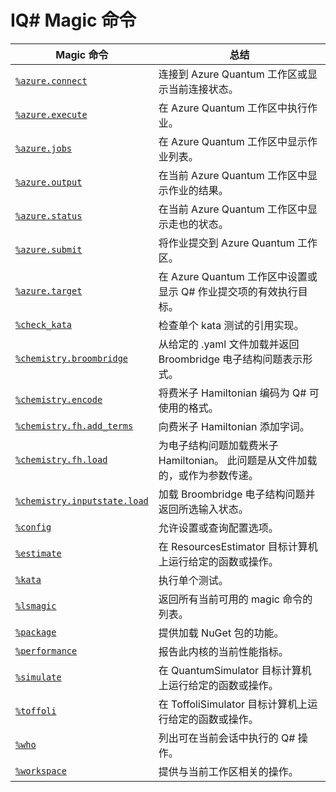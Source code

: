 # <a name="iq-magic-commands"></a>IQ# Magic 命令

| Magic 命令 | 总结 |
|---------------|---------|
| [`%azure.connect`](xref:microsoft.quantum.iqsharp.magic-ref.azure.connect) | 连接到 Azure Quantum 工作区或显示当前连接状态。 |
| [`%azure.execute`](xref:microsoft.quantum.iqsharp.magic-ref.azure.execute) | 在 Azure Quantum 工作区中执行作业。 |
| [`%azure.jobs`](xref:microsoft.quantum.iqsharp.magic-ref.azure.jobs) | 在 Azure Quantum 工作区中显示作业列表。 |
| [`%azure.output`](xref:microsoft.quantum.iqsharp.magic-ref.azure.output) | 在当前 Azure Quantum 工作区中显示作业的结果。 |
| [`%azure.status`](xref:microsoft.quantum.iqsharp.magic-ref.azure.status) | 在当前 Azure Quantum 工作区中显示走也的状态。 |
| [`%azure.submit`](xref:microsoft.quantum.iqsharp.magic-ref.azure.submit) | 将作业提交到 Azure Quantum 工作区。 |
| [`%azure.target`](xref:microsoft.quantum.iqsharp.magic-ref.azure.target) | 在 Azure Quantum 工作区中设置或显示 Q# 作业提交项的有效执行目标。 |
| [`%check_kata`](xref:microsoft.quantum.iqsharp.magic-ref.check_kata) | 检查单个 kata 测试的引用实现。 |
| [`%chemistry.broombridge`](xref:microsoft.quantum.iqsharp.magic-ref.chemistry.broombridge) | 从给定的 .yaml 文件加载并返回 Broombridge 电子结构问题表示形式。 |
| [`%chemistry.encode`](xref:microsoft.quantum.iqsharp.magic-ref.chemistry.encode) | 将费米子 Hamiltonian 编码为 Q# 可使用的格式。 |
| [`%chemistry.fh.add_terms`](xref:microsoft.quantum.iqsharp.magic-ref.chemistry.fh.add_terms) | 向费米子 Hamiltonian 添加字词。 |
| [`%chemistry.fh.load`](xref:microsoft.quantum.iqsharp.magic-ref.chemistry.fh.load) | 为电子结构问题加载费米子 Hamiltonian。 此问题是从文件加载的，或作为参数传递。 |
| [`%chemistry.inputstate.load`](xref:microsoft.quantum.iqsharp.magic-ref.chemistry.inputstate.load) | 加载 Broombridge 电子结构问题并返回所选输入状态。 |
| [`%config`](xref:microsoft.quantum.iqsharp.magic-ref.config) | 允许设置或查询配置选项。 |
| [`%estimate`](xref:microsoft.quantum.iqsharp.magic-ref.estimate) | 在 ResourcesEstimator 目标计算机上运行给定的函数或操作。 |
| [`%kata`](xref:microsoft.quantum.iqsharp.magic-ref.kata) | 执行单个测试。 |
| [`%lsmagic`](xref:microsoft.quantum.iqsharp.magic-ref.lsmagic) | 返回所有当前可用的 magic 命令的列表。 |
| [`%package`](xref:microsoft.quantum.iqsharp.magic-ref.package) | 提供加载 NuGet 包的功能。 |
| [`%performance`](xref:microsoft.quantum.iqsharp.magic-ref.performance) | 报告此内核的当前性能指标。 |
| [`%simulate`](xref:microsoft.quantum.iqsharp.magic-ref.simulate) | 在 QuantumSimulator 目标计算机上运行给定的函数或操作。 |
| [`%toffoli`](xref:microsoft.quantum.iqsharp.magic-ref.toffoli) | 在 ToffoliSimulator 目标计算机上运行给定的函数或操作。 |
| [`%who`](xref:microsoft.quantum.iqsharp.magic-ref.who) | 列出可在当前会话中执行的 Q# 操作。 |
| [`%workspace`](xref:microsoft.quantum.iqsharp.magic-ref.workspace) | 提供与当前工作区相关的操作。 |
